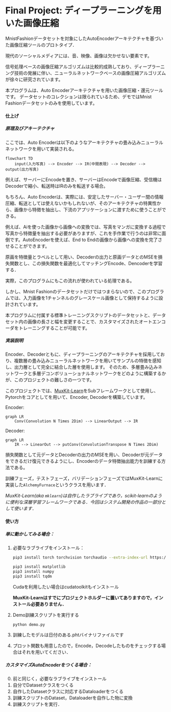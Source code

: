 # Final Project: ディープラーニングを用いた画像圧縮

MnistFashionデータセットを対象にしたAutoEncoderアーキテクチャを基づいた画像圧縮ツールのプロトタイプ．

現代のソーシャルメディアには、音、映像、画像は欠かせない要素です。

信号処理ベースの画像圧縮アルゴリズムは比較的成熟しており、ディープラーニング技術の発展に伴い、ニューラルネットワークベースの画像圧縮アルゴリズムが徐々に研究されています。

本プログラムは、Auto Encoderアーキテクチャを用いた画像圧縮・還元ツールです。 データセットのコレクションは限られているため、デモではMnist Fashionデータセットのみを使用しています。

#### 仕上げ

##### 原理及びアキーテクチャ

ここでは、Auto Encoderは以下のようなアーキテクチャの畳み込みニューラルネットワークを用いて実装される。

```mermaid
flowchart TD
	input(入力写真) --> Encoder --> IR(中間表現) --> Decoder --> output(出力写真)
```

例えば、サーバーにEncodeを置き、サーバーはEncodeで画像圧縮、受信機はDecoderで縮小、転送時はIRのみを転送する場合。

もちろん、Auto Encoderは、実際には、安定したサーバー・ユーザー間の情報圧縮、転送としては使えないかもしれないが、そのアーキテクチャの特異性から、画像から特徴を抽出し、下流のアプリケーションに渡すために使うことができる。

例えば、Aiを使った画像から画像への変換では、写真をマンガに変換する過程で写真から特徴量を抽出する必要がありますが、これを手作業で行うのは非常に面倒です。AutoEncoderを使えば、End
to Endの画像から画像への変換を完了させることができます。


原画を特徴量とラベルとして用い、Decoderの出力と原画データとのMSEを損失関数とし、この損失関数を最適化してマッチングEncode、Dencoderを学習する．

実際，このプログラムにもこの流れが使われている処理である。

しかし、Mnist Fashionのデータセットだけではつまらないので、このプログラムでは、入力画像を1チャンネルのグレースケール画像として保持するように設計されています。

本プログラムに付属する標準トレーニングスクリプトのデータセットと、データセット内の画像の長さと幅を変更することで、カスタマイズされたオートエンコーダをトレーニングすることが可能です。

##### 実装説明

Encoder、Decoderともに、ディープラーニングのアーキテクチャを採用しており、複数層の畳み込みニューラルネットワークを用いてサンプルの特徴を感知し、出力層として完全に結合した層を使用します。 そのため、多層畳み込みネットワークと多層デコンボリューショナルネットワークをどのように構築するかが、このプロジェクトの難しさの一つです。

このプロジェクトでは、[MuxKit-Learn](https://github.com/LinhMuks-DFox/MuxKit-Learn)をSubフレームワークとして使用し、Pytorchをコアとしてを用いて、Encoder, Decoderを構築しています。

Encoder:

```mermaid
graph LR
	Conv(Convolution N Times 2Dim) --> LinearOutput --> IR
```

Decoder:
```mermaid
graph LR
	IR --> LinearOut --> putConv(ConvolutionTranspose N Times 2Dim) 
```

損失関数として元データとDecoderの出力のMSEを用い、Decoderが元データをできるだけ復元できるようにし、Encoderのデータ特徴抽出能力を訓練する方法である。

訓練フェーズ，テストフェーズ，バリデーションフェーズではMuxKit-Learnに実装した`AlchemyFurnace`というクラスを用います．

*MuxKit-Learn(aka `mklearn`)は自作したラブライブであり，scikit-learnのように便利な深層学習フレームワークである．今回はシステム開発の作品の一部分として使います．*



#### 使い方

##### 単に動かしてみる場合：

1. 必要なラブライブをインストール：

   ```bash
   pip3 install torch torchvision torchaudio --extra-index-url https://download.pytorch.org/whl/cu116
   
   pip3 install matplotlib
   pip3 install numpy
   pip3 install tqdm
   ```
   Cudaを利用したい場合はcudatoolkitもインストール

   **MuxKit-Learnはすでにプロジェクトホルダーに置いてありますので，インストール必要ありません．**

2. Demo訓練スクリプトを実行する

    ```bash
    python demo.py
    ```

3. 訓練したモデルは日付のある.phtバイナリファイルです
4. プロット関数も用意したので，Encode，Decodeしたものをチェックする場合はそれを用いてください．

##### カスタマイズAutoEncoderをつくる場合：

0. 前と同じく，必要なラブライブをインストール
1. 自分でDatasetクラスをつくる
2. 自作したDatasetクラスに対応するDataloaderをつくる
4. 訓練スクリプトのDataset，Dataloaderを自作した物に変換
5. 訓練スクリプトを実行．